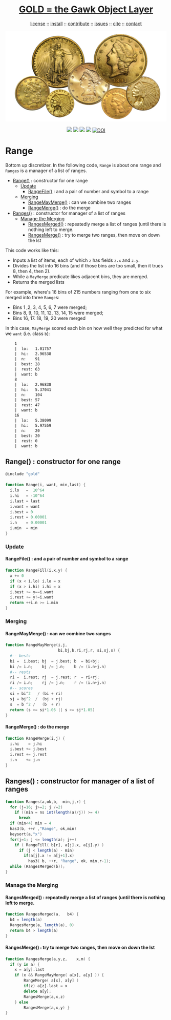 <a name=top>
<h1 align=center>
   <a href="https://github.com/golden/dev/blob/master/README.md#top">
     GOLD = the Gawk Object Layer
   </a>
</h1>
<p align=center>
   <a    href="https://github.com/golden/dev/blob/master/LICENSE.md#top">license</a>
   :: <a href="https://github.com/golden/dev/blob/master/INSTALL.md#top">install</a>
   :: <a href="https://github.com/golden/dev/blob/master/CONTRIBUTE.md#top">contribute</a>
   :: <a href="https://github.com/golden/dev/issues">issues</a>
   :: <a href="https://github.com/golden/dev/blob/master/CITATION.md#top">cite</a>
   :: <a href="https://github.com/golden/dev/blob/master/CONTACT.md#top">contact</a>
</p>
<p align=center>
   <img width=600 src="https://github.com/golden/dev/raw/master/etc/img/coins.png">
</p>
<p align=center>
   <img src="https://img.shields.io/badge/language-gawk-orange">
   <img src="https://img.shields.io/badge/purpose-ai,se-blueviolet">
   <img src="https://img.shields.io/badge/platform-mac,*nux-informational">
   <a href="https://travis-ci.org/github/golden/dev"> <img src="https://travis-ci.org/golden/dev.svg?branch=master"></a>
   <a href="https://doi.org/10.5281/zenodo.3887420"><img src="https://zenodo.org/badge/DOI/10.5281/zenodo.3887420.svg" alt="DOI"></a>
</p>

# Range

Bottom up discretizer.
In the following code, `Range` is about one range and `Ranges` is a manager of a list of ranges.

- [Range()](#range--constructor-for-one-range) : constructor for one range
    - [Update](#update) 
        - [RangeFile()](#rangefile--and-a-pair-of-number-and-symbol-to-a-range) : and a pair of number and symbol to a range
    - [Merging](#merging) 
        - [RangeMayMerge()](#rangemaymerge--can-we-combine-two-ranges) : can we combine two ranges
        - [RangeMerge()](#rangemerge--do-the-merge) : do the merge
- [Ranges()](#ranges--constructor-for-manager-of-a-list-of-ranges) : constructor for manager of a list of ranges
    - [Manage the Merging](#manage-the-merging) 
        - [RangesMerged()](#rangesmerged--repeatedly-merge-a-list-of-ranges-until-there-is-nothing-left-to-merge) : repeatedly merge a list of ranges (until there is nothing left to merge.
        - [RangesMerge()](#rangesmerge--try-to-merge-two-ranges-then-move-on-down-the-lst) : try to merge two ranges, then move on down the lst

This code works like this:

- Inputs a list of items, each of which `z` has fields `z.x` and `z.y`. 
- Divides the list into  16 bins (and if those bins are too small, then  it trues 8, then 4, then 2).
- While  a `MayMerge`  predicate likes adjacent bins, they are merged. 
- Returns the merged lists

For example, where's 16 bins of 215 numbers ranging from one to six merged into three 
`Range`s: 

- Bins  1  ,2,  3,  4,  5,  6,  7 were merged;
- Bins  8,  9, 10, 11, 12, 13, 14, 15 were merged;
- Bins 16, 17. 18, 19, 20 were merged

In this case, `MayMerge` scored each bin on how well they predicted for what we `want` (i.e. class `b`):

        1
        |  lo:   1.01757
        |  hi:   2.96538
        |  n:    91
        |  best: 28
        |  rest: 63
        |  want: b
        8
        |  lo:   2.96838
        |  hi:   5.37041
        |  n:    104
        |  best: 57
        |  rest: 47
        |  want: b
        16
        |  lo:   5.38099
        |  hi:   5.97559
        |  n:    20
        |  best: 20
        |  rest: 0
        |  want: b

## Range() : constructor for one range

```awk
@include "gold"

function Range(i, want, min,last) {
  i.lo   =  10^64
  i.hi   = -10^64
  i.last = last
  i.want = want
  i.best = 0
  i.rest = 0.00001
  i.n    = 0.00001
  i.min  = min
}
```
### Update

#### RangeFile() : and a pair of number and symbol to a range

```awk
function RangeFill(i,x,y) {
  x += 0
  if (x < i.lo) i.lo = x
  if (x > i.hi) i.hi = x
  i.best += y==i.want
  i.rest += y!=i.want
  return ++i.n >= i.min
}
```
### Merging

#### RangeMayMerge() : can we combine two ranges

```awk
function RangeMayMerge(i,j, 
                       bi,bj,b,ri,rj,r, si,sj,s) {
  #-- bests
  bi =  i.best; bj  = j.best; b  = bi+bj; 
  bi /= i.n;    bj /= j.n;    b /= (i.n+j.n)
  #-- rests
  ri =  i.rest; rj  = j.rest; r  = ri+rj; 
  ri /= i.n;    rj /= j.n;    r /= (i.n+j.n)
  #-- scores
  si = bi^2   / (bi + ri)
  sj = bj^2  /  (bj + rj)
  s  = b ^2 /   (b  + r)
  return (s >= si*1.05 || s >= sj*1.05) 
}
```
#### RangeMerge() : do the merge

```awk
function RangeMerge(i,j) {
  i.hi    = j.hi
  i.best += j.best
  i.rest += j.rest
  i.n    += j.n
}
```
## Ranges() : constructor for manager of a list of ranges

```awk
function Ranges(a,ok,b,  min,j,r) {
  for (j=16; j>=2; j /=2) 
    if ((min = ns int(length(a)/j)) >= 4) 
      break 
  if (min<4) min = 4
  has3(b, ++r ,"Range", ok,min)
  keysort(a,"x")
  for(j=1; j <= length(a); j++)  
    if ( RangeFill( b[r], a[j].x, a[j].y) )
      if (j < length(a) - min)
        if(a[j].x != a[j+1].x) 
          has3( b, ++r, "Range", ok, min,r-1);
  while (RangesMerged(b));
}
```
### Manage the Merging

#### RangesMerged() : repeatedly merge a list of ranges (until there is nothing left to merge.

```awk
function RangesMerged(a,   b4) {
  b4 = length(a)
  RangesMerge(a, length(a), 0)
  return b4 > length(a)
}
```
#### RangesMerge() : try to merge two ranges, then move on down the lst

```awk
function RangesMerge(a,y,z,    x,m) {
  if (y in a) { 
    x = a[y].last
    if (x && RangeMayMerge( a[x], a[y] )) {
        RangeMerge( a[x], a[y] )
        if(z) a[z].last = x
        delete a[y];
        RangesMerge(a,x,z)  
    } else
        RangesMerge(a,x,y) }
}
```
